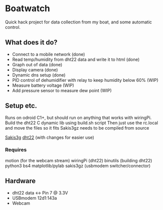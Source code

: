 # Boatwatch
Quick hack project for data collection from my boat, and some automatic control.

## What does it do?
* Connect to a mobile network (done)
* Read temp/humidity from dht22 data and write it to html (done)
* Graph out of data (done)
* Display camera (done)
* Dynamic dns setup (done)
* PID control of dehumidifier with relay to keep humidity below 60% (WIP)
* Measure battery voltage (WIP)
* Add pressure sensor to measure dew point (WIP)

## Setup etc.
Runs on odroid C1+, but should run on anything that works with wiringPi.
Build the dht22 C dynamic lib using build.sh script
Then just use the rc.local and move the files so it fits
Sakis3gz needs to be compiled from source

[Sakis3g](https://github.com/Trixarian/sakis3g-source)
[dht22](https://github.com/technion/lol_dht22) (with changes for easier use)

### Requires
motion (for the webcam stream)
wiringPi (dht22)
binutils (building dht22)
python3
bs4
matplotlib/pylab
sakis3gz (usbmodem switcher/connector)

## Hardware
* dht22 data <-> Pin 7 @ 3.3V
* USBmodem 12d1:143a
* Webcam

